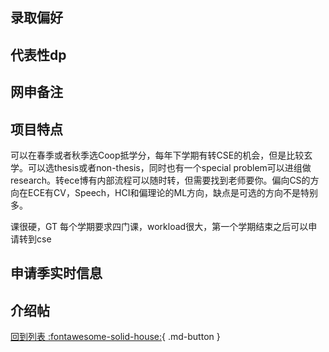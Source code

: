 ## 录取偏好

## 代表性dp

## 网申备注

## 项目特点

可以在春季或者秋季选Coop抵学分，每年下学期有转CSE的机会，但是比较玄学。可以选thesis或者non-thesis，同时也有一个special problem可以进组做research。转ece博有内部流程可以随时转，但需要找到老师要你。偏向CS的方向在ECE有CV，Speech，HCI和偏理论的ML方向，缺点是可选的方向不是特别多。

课很硬，GT 每个学期要求四门课，workload很大，第一个学期结束之后可以申请转到cse

## 申请季实时信息

## 介绍帖

[回到列表 :fontawesome-solid-house:](选校梯度.md){ .md-button }
